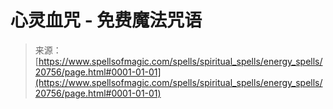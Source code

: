 <!--yml

category: 未分类

date: 2024-06-12 19:03:51

-->

# 心灵血咒 - 免费魔法咒语

> 来源：[https://www.spellsofmagic.com/spells/spiritual_spells/energy_spells/20756/page.html#0001-01-01](https://www.spellsofmagic.com/spells/spiritual_spells/energy_spells/20756/page.html#0001-01-01)
